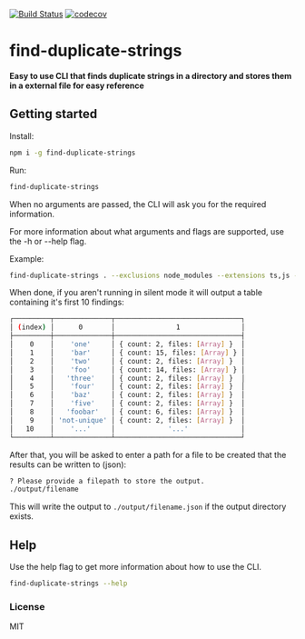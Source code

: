 [![Build Status](https://travis-ci.org/erwinheitzman/find-duplicate-strings.svg?branch=master)](https://travis-ci.org/erwinheitzman/find-duplicate-strings)
[![codecov](https://codecov.io/gh/erwinheitzman/find-duplicate-strings/branch/master/graph/badge.svg)](https://codecov.io/gh/erwinheitzman/find-duplicate-strings)

# find-duplicate-strings

**Easy to use CLI that finds duplicate strings in a directory and stores them in a external file for easy reference**

## Getting started

Install:

```bash
npm i -g find-duplicate-strings
```

Run:

```bash
find-duplicate-strings
```

When no arguments are passed, the CLI will ask you for the required information.

For more information about what arguments and flags are supported, use the -h or --help flag.

Example:

```bash
find-duplicate-strings . --exclusions node_modules --extensions ts,js -s
```

When done, if you aren't running in silent mode it will output a table containing it's first 10 findings:

```bash
┌─────────┬──────────────┬───────────────────────────────┐
│ (index) │      0       │               1               │
├─────────┼──────────────┼───────────────────────────────┤
│    0    │    'one'     │ { count: 2, files: [Array] }  │
│    1    │    'bar'     │ { count: 15, files: [Array] } │
│    2    │    'two'     │ { count: 2, files: [Array] }  │
│    3    │    'foo'     │ { count: 14, files: [Array] } │
│    4    │   'three'    │ { count: 2, files: [Array] }  │
│    5    │    'four'    │ { count: 2, files: [Array] }  │
│    6    │    'baz'     │ { count: 2, files: [Array] }  │
│    7    │    'five'    │ { count: 2, files: [Array] }  │
│    8    │   'foobar'   │ { count: 6, files: [Array] }  │
│    9    │ 'not-unique' │ { count: 2, files: [Array] }  │
│   10    │    '...'     │             '...'             │
└─────────┴──────────────┴───────────────────────────────┘
```

After that, you will be asked to enter a path for a file to be created that the results can be written to (json):

```bash
? Please provide a filepath to store the output.
./output/filename
```

This will write the output to `./output/filename.json` if the output directory exists.

## Help

Use the help flag to get more information about how to use the CLI.

```bash
find-duplicate-strings --help
```

### License

MIT
